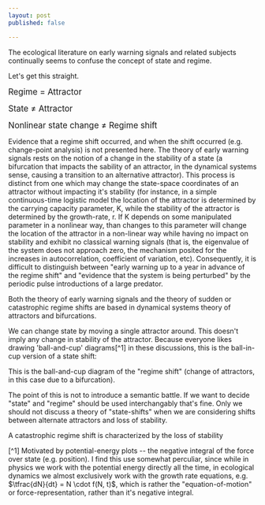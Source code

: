 ```yaml
---
layout: post
published: false

---
```


The ecological literature on early warning signals and related subjects continually seems to confuse the concept of state and regime.  

Let's get this straight.  

<big>Regime $=$ Attractor</big>

<big> State $\neq$ Attractor</big>


<big> Nonlinear state change $\neq$ Regime shift </big>





Evidence that a regime shift occurred, and when the shift occurred (e.g. change-point analysis) is not presented here. The theory of early warning signals rests on the notion of a change in the stability of a state (a bifurcation that impacts the sability of an attractor, in the dynamical systems sense, causing a transition to an alternative attractor).  This process is distinct from one which may change the state-space coordinates of an attractor without impacting it's stability (for instance, in a simple continuous-time logistic model the location of the attractor is determined by the carrying capacity parameter, K, while the stability of the attractor is determined by the growth-rate, r. If K depends on some manipulated parameter in a nonlinear way, than changes to this parameter will change the location of the attractor in a non-linear way while having no impact on stability and exhibit no classical warning signals (that is, the eigenvalue of the system does not approach zero, the mechanism posited for the increases in autocorrelation, coefficient of variation, etc).   Consequently, it is difficult to distinguish between "early warning up to a year in advance of the regime shift" and "evidence that the system is being perturbed" by the periodic pulse introductions of a large predator.   





Both the theory of early warning signals and the theory of sudden or catastrophic regime shifts are based in dynamical systems theory of attractors and bifurcations. 


We can change state by moving a single attractor around.  This doesn't imply any change in stability of the attractor.  Because everyone likes drawing 'ball-and-cup' diagrams[^1] in these discussions, this is the ball-in-cup version of a state shift: 


This is the ball-and-cup diagram of the "regime shift" (change of attractors, in this case due to a bifurcation).  



The point of this is not to introduce a semantic battle.  If we want to decide "state" and "regime" should be used interchangably that's fine.  Only we should not discuss a theory of "state-shifts" when we are considering shifts between alternate attractors and loss of stability. 




A catastrophic regime shift is characterized by the loss of stability 

[^1] Motivated by potential-energy plots -- the negative integral of the force over state (e.g. position).  I find this use somewhat perculiar, since while in physics we work with the potential energy directly all the time, in ecological dynamics we almost exclusively work with the growth rate equations, e.g. $\tfrac{dN}{dt} = N \cdot f(N, t)$, which is rather the "equation-of-motion" or force-representation, rather than it's negative integral.   




